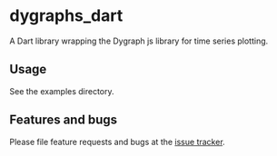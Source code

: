 # dygraphs_dart

A Dart library wrapping the Dygraph js library for time series plotting.

## Usage

See the examples directory.

## Features and bugs

Please file feature requests and bugs at the [issue tracker][tracker].

[tracker]: http://example.com/issues/replaceme
